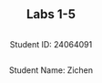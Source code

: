 ﻿<div style="display: flex; flex-direction: column; justify-content: center; align-items: center; height: 100vh;">

  <h2>Labs 1-5</h2>
  
  <p>Student ID: 24064091</p>
  <p>Student Name: Zichen</p>

</div>

# Lab 1

## AWS Account and Log in

### [1] Log into an IAM user account created for you on AWS.

#### [1.1.1] Log into an IAM user account created for me on AWS

**Description:** Following the lab's reference prompts, I clicked on the AWS console's URL https://489389878001.signin.aws.amazon.com/console and entered my user ID, username, and password.

**Result:** Successfully logged into AWS console as IAM user with username 24064091@student.uwa.edu.au

### [2] Search and open Identity Access Management

**Step1-Description:** Once logged in, I clicked on the user-inverted triangle icon at the top right of the current page and found the security credentials there. Security Credentials for AWS are credentials used for authentication and authorisation that allow users and programs to access AWS services and resources securely. The primary role of security credentials is to ensure that only authorized users and applications can access resources on AWS, such as EC2 instances, S3 storage buckets, and so on.

**Step2-Description:** After clicking on the security credentials, the access key page is found, asking to create access key.

**Step3-Description:** After clicking create an access key, perform the steps "access key best practices&alternatives", "set description tag" and "retrieve access key" to complete the access key creation. And we can also see the Secret access key by clicking the blue "show".

## Set up recent Unix-like OSes

**Description:** As needed, I chose Virtual Box as a virtual machine to run the Kali Linux operating system.

## Install Linux packages

### [1] Install Python

**Description:** According to the lab reference, I entered the commands `python3 --version` and `pip3 --version` to see the latest versions of python3 and pip3, which are Python 3.11.9 and pip 24.1.1 respectively; then followed the further prompts to install pip by typing the command:

```bash
sudo apt install python3 python3-pip
```

**Explanation:** pip: python's package management tool for installing and managing Python libraries and tools.


### [2] Install awscli

**Description:** Then, following further prompts, I entered the command:

```bash
sudo apt install awscli
```

to install the AWS CLI (Amazon Web Services Command Line Interface). Then I entered the command:

```bash
pip3 install awscli --upgrade
```

to install or upgrade the AWS CLI (Amazon Web Services Command Line Interface) tool using Python's package manager pip.

**Explanation:** **AWS CLI (Amazon Web Services Command Line Interface):** is a command line tool that allows users to interact with various cloud services provided by Amazon Web Services (AWS) through a command line interface. It simplifies the management and automation of AWS services for developers, system administrators, and cloud engineers.

- **awscli:** specify to install the AWS CLI tool
- **--upgrade:** Indicates that pip will attempt to upgrade to the latest version if the AWS CLI is already installed. If it is not installed, it will do a fresh install


### [3] Configure AWS

**Description:** Upon further prompting, I entered the command:

```bash
aws configure
```

to set and save the credentials and default settings required by the AWS CLI so that the CLI can properly interact with AWS services. Once the entry is complete, the AWS Access Key ID, AWS Secret Access Key, Default region name, and Default output format appear.

**Explanation:**

- **AWS Access Key ID:** this is one of the authentication keys for AWS users. It is used in conjunction with the AWS Secret Access Key so that the CLI can authenticate your identity and authorise access to AWS resources.

- **AWS Secret Access Key:** this is the confidential part of the access key and is paired with the Access Key ID. This key is used to ensure that the source of the request is an authenticated user.

- **Default region name:** the default AWS region want to operate in. A region is the physical location of an AWS data centre, in this case the region "ca-central-1" based on a range of school numbers.

- Default output format:

   specifies the format of AWS CLI command output. Common options are:

  - json: JSON format output (default)
  - text: Plain text format output
  - table: Tabular output


### [4] Install boto3

**Description:** Next I entered the command:

```bash
pip3 install boto3
```

to install boto3 so that I can access and manage AWS services by writing python code.

**Explanation:** **boto3:** is the official Python SDK (Software Development Kit) for interacting with Amazon Web Services (AWS). It allows developers to access and manage AWS services such as S3, EC2, DynamoDB, Lambda, RDS, etc. via Python code. boto3 provides an abstraction of the AWS service APIs, which simplifies programming and supports the automation of many common tasks (e.g., authentication, error retries, etc.).


## Test the installed environment

### [1] Test the AWS environment

**Description:** Following the lab reference prompts, I entered the command:

```bash
aws ec2 describe-regions --output table
```

to list the available regions in AWS and output the results in a tabular format. As can be seen from the results, all the expected available regions appear, indicating that the AWS environment is normal.

**Explanation:**

- **aws:** AWS Command Line Interface (CLI) master command
- **ec2:** subcommand for the AWS EC2 (Elastic Compute Cloud) service. ec2 is AWS' virtual server service
- **describe-regions:** this is an operational command of the AWS EC2 service that describes or lists all available AWS regions
- **--output table:** this is an option to specify the output format. The --output defines the output format of the AWS CLI commands. table format is the formatting of the output into a table style to make the information clearer and neater


### [2] Test the Python environment

**Description:** Next, I enter the command `python3` to enter the python code editing mode and enter the following code to finally output the available regions in dictionary form.

```python
import boto3
ec2 = boto3.client('ec2')
response = ec2.describe_regions()
print(response)
```

**Explanation:**

- **import boto3:** import the Boto3 library, the official Python SDK for AWS that allows programmatic interaction with AWS services. boto3 is the main library for accessing AWS services, through which service clients and resource objects can be created
- **ec2=boto3.client('ec2'):** create an EC2 client object via boto3.client('ec2'). boto3.client method is used to create a client that interacts with a specific AWS service, in this instance ec2. The client object ec2 will be used to invoke various API operations of the AWS EC2 service, such as describing regions, starting instances, stopping instances, etc. client('ec2') indicates that you want to interact with the EC2 service
- **response=ec2.describe_regions():** Use the EC2 client object ec2 to call the describe_regions method. describe_regions is one of the EC2 service's API operations for obtaining information about all of AWS's available regions (regions). The method returns a response dictionary containing information about all the regions, including the name and endpoint of each region
- **print(response):** output the dictionary


### [3] Write a Python script

**Description:** Finally, I proceeded to write the following Python code to fulfill the requirement '2 columns with Endpoint and RegionName':

```python
import boto3
import pandas as pd
ec2 = boto3.client('ec2')
response = ec2.describe_regions()
regions_data = response['Regions']
data = [(region['Endpoint'], region['RegionName']) for region in regions_data]
df = pd.DataFrame(data, columns=['Endpoint', 'RegionName'])
print(df)
```

**Explanation:**

- **pandas:** data manipulation and analysis library
- **regions = response['Regions']**
- **data = [(region['Endpoint'], region['RegionName']) for region in regions]:** extracts the Endpoint and RegionName from each region and formats it into a list of tuples
- **df = pd.DataFrame(data, columns=['Endpoint', 'RegionName']):** converts the list of tuples into a Pandas DataFrame with columns Endpoint and RegionName


<div style="page-break-after: always;"></div>

# Lab 2
## Create an EC2 instance using awscli

### [1] Create a security group
**Description:** At the prompt, I entered the command:

```bash
aws ec2 create-security-group --group-name 24064091-sg --description 'security group for development environment'
```

to create the security group and acquire the GroupId. A security group is a type of virtual firewall in AWS EC2 that controls network traffic into and out of an EC2 instance.

**Explanation:**

- **aws ec2:** specifies the AWS EC2 service, indicating that the next actions are related to the EC2 service
- **create-security-group:** subcommand of create-security-group, indicating that the action to be performed is to create a new security group
- **--group-name 24064091-sg:** the --group-name option is used to specify the name of the security group. 24064091-sg is the actual name of the security group created
- **--description:** used to provide a description for the security group that helps explain the purpose or configuration of this security group

### [2] Authorise inbound traffic for ssh

**Description:** At the prompt, I entered the command:

```bash
aws ec2 authorize-security-group-ingress --group-name 24064091-sg --protocol tcp --port 22 --cidr 0.0.0.0/0
```

is used to access the EC2 instance associated with this security group via the specified protocol and port.

**Explanation:**

- **authorize-security-group-ingress:** this is a subcommand of the authorise security group inbound rule, indicating that you want to allow external networks to access the instance associated with the security group
- **--protocol tcp:** specifies the network protocols allowed by this rule. Here tcp is the Transmission Control Protocol, which is a common network communications protocol typically used for reliable data transmission
- **--port 22:** specify the port number to allow. In this case, 22 is the default port number used by SSH (Secure Shell). With this rule, you allow SSH access to port 22, which is commonly used for remote login and managing servers
- **--cidr 0.0.0.0/0:** the --cidr option is used to specify a range of IP addresses that are allowed to access the port. 0.0.0.0/0 means that access to port 22 is allowed from anywhere, i.e. all IP addresses in the world can access the SSH service on the EC2 instance

### [3] Create a key pair

**Description:** Then at the prompt, I entered the command:

```bash
aws ec2 create-key-pair --key-name 24064091-key --query "KeyMaterial" --output text > 24064091-key.pem
```

Create a new EC2 key pair and save the private key to the file "24064091-key.pem". The EC2 key pair is used to securely connect to the EC2 instance via SSH when starting the instance.

**Explanation:**

- **create-key-pair:** this is the command to create a new EC2 key pair
- **--key-name 24064091-key:** the --key-name option is used to specify the name of the key pair. 24064091-key is the name of the key pair
- **--query 'KeyMaterial':** this option is used to extract the specific content of the key from the output of the command (KeyMaterial is the actual content of the generated private key)
- **--output text > 24064091-key.pem:** this option specifies the output format as plain text (text), which outputs only the content of the key without other formatting information. ">" is the symbol that redirects the output to a file. 24064091-key.pem is the name of the file in which the contents of the key are stored. Typically the PEM file format is used to store SSH private keys

### [4] Create the instance 

**Description:** Then following further prompts, I entered the command:

```bash
aws ec2 run-instances --image-id ami-048ddca51ab3229ab --security-group-ids 24064091-sg --count 1 --instance-type t2.micro --key-name 24064091-key --query 'Instances[0].InstanceId'
```

to start a new EC2 instance and acquire the ID of the instance.

**Explanation:**

- **run-instances:** subcommand to start EC2 instances. This command is used to start one or more EC2 instances based on the specified configuration
- **--image-id:** Specifies the Amazon Machine Image (AMI) ID used to start the EC2 instance: ami-048ddca51ab3229ab. The AMI is a template for the EC2 instance and contains the operating system, applications, and necessary configuration
- **--security-group-ids:** Specifies the security group 24064091-sg to be applied to the instance. the security group controls network traffic into and out of the instance
- **--count 1:** Specifies the number of instances to be started. 1 means that only one instance is started
- **--instance-type t2.micro:** Specifies the type of EC2 instance. t2.micro is a free tier instance type provided by AWS with lower compute power and resources, which is ideal for small applications or test environments
- **--key-name:** Specify the key pair 24064091-key to be used for SSH connection to the instance. This private key (.pem file) will be used to connect to the instance via SSH
- **--query 'Instances[0].InstanceId':** This option is used to filter the command output to extract the ID of the instance. Instances[0].InstanceId means to return the ID of the first instance started

### [5] Add a tag to your Instance

**Description:** Then following further prompts, I enter the command:

```bash
aws ec2 create-tags --resources i-0f6692bfd03a761ec --tags Key=Name,Value=24064091-vm
```

to create or assign tags to the specified EC2 instance. Tags can be displayed in the AWS console as the name of the instance for easy management and organization of resources.

**Explanation:**

- **create-tags:** Command to create tags for EC2 resources (e.g. instances, volumes, snapshots, etc.)
- **--resources:** Specifies the AWS resources to be tagged. In this command, you need to provide the ID of the resource, in this case it is the ID of the EC2 instance you started earlier: i-0f6692bfd03a761ec
- **--tags Key=Name,Value=24064091-vm:** The --tags option is used to specify the tag key-value pairs to be created. Key=Name: the key for the tag is Name. Value=24064091-vm: the value for the tag is 24064091-vm

### [6] Get the public IP address

**Description:** Then following further prompts, I entered the command:

```bash
aws ec2 describe-instances --instance-ids i-0f6692bfd03a761ec --query 'Reservations[0].Instances[0].PublicIpAddress'
```

to query and get the public IP address '3.96.201.222' of the specified EC2 instance.

**Explanation:**

- **describe-instances:** This is a subcommand for describing EC2 instances, which allows you to get detailed information about one or more EC2 instances, such as status, IP address, labels, etc
- **--instance-ids:** The --instance-ids parameter specifies the ID of the instance you want to query: i-0b2c23f2f5d401c03
- **--query 'Reservations[0].Instances[0].PublicIpAddress':** --query The query parameter is used to filter the output. 'Reservations[0].Instances[0].PublicIpAddress' is the path in JSON format to locate the public IP address of the instance. Reservations[0]: get information about the first reserved instance for which results are returned. Instances[0]: get the details of the first instance. PublicIpAddress: extract the public IP address of the instance

### [7] Connect to the instance via ssh



### [8] List the created instance using the AWS console

**Description:** Finally, go to the console and click on 'Instances (running)' in EC2 to see the created instance i-0f6692bfd03a761ec.

## Create an EC2 instance with Python Boto3

#### [2.2.1] Create a security group

**Code:**

```python
def create_security_group(group_name, description, vpc_id):
    # Create EC2 client
    ec2 = boto3.client('ec2')
    
    try:
        # Create security group
        response = ec2.create_security_group(
            GroupName=group_name,
            Description=description,
            VpcId=vpc_id
        )
        
        # Extract security group ID
        group_id = response['GroupId']
        print(f"Security Group Created: {group_id}")
        
        return group_id
    except Exception as e:
        print(f"Error creating security group: {e}")

if __name__ == "__main__":
    group_name = "24064091-sg"  # Replace with your student number
    description = "security group for development environment"
    vpc_id = "vpc-0005adec206d1e86a"  # Replace with your VPC ID
    create_security_group(group_name, description, vpc_id)
```

**Explanation:** First I create the function create_security_group(group_name, description, vpc_id), call the client method to create the client; then call the create_security_group method to create the security group; next extract the security group and ID, if there is an error it will report the error 'Error creating security group:'; finally in the main function call function create_security_group(group_name, description, vpc_id), and the main function for the 3 parameters in the main function, and assign values to the three parameters in the main function in turn. As shown in the above figure, the final security group ID is generated: sg-05a81894db2bc1c35.

#### [2.2.2] Authorise inbound traffic for SSH

**Code:**

```python
def authorize_security_group_ingress(group_id, protocol, port, cidr_ip):
    ec2 = boto3.client('ec2')
    
    try:
        response = ec2.authorize_security_group_ingress(
            GroupId=group_id,
            IpPermissions=[
                {
                    'IpProtocol': protocol,
                    'FromPort': port,
                    'ToPort': port,
                    'IpRanges': [
                        {
                            'CidrIp': cidr_ip
                        }
                    ]
                }
            ]
        )
        print("Ingress Successfully Set: ", response)
    except Exception as e:
        print(f"Error authorizing security group ingress: {e}")
```

**Explanation:** Next, I created the function authorize_security_group_ingress(group_id, protocol, port, cidr_ip) to set the inbound rules for the AWS EC2 security group, where cidr_ip is the range of IP addresses denoting the IP addresses that are allowed to access the port; and proceeded to call the client method Create the client, and then call the authorize_security_group_ingres method to set the inbound rules for the specified security group, specifying the protocol, inbound and outbound ports, and the IP address range; if an error occurs during the process of setting the inbound rules, the program catches the exception and prints an error message. Common errors include the security group that does not exist, insufficient privileges, or invalid parameters. As shown in the following figure, the inbound rule is successfully created.

#### [2.2.3] Create a key pair

**Code:**

```python
def create_key_pair(key_name, file_path):
    ec2 = boto3.client('ec2')
    
    try:
        # Create key pair
        response = ec2.create_key_pair(KeyName=key_name)
        
        # Extract key material
        key_material = response['KeyMaterial']
        
        # Save key material to PEM file
        with open(file_path, 'w') as file:
            file.write(key_material)
        
        print(f"Key pair '{key_name}' created and saved to '{file_path}'")
    except Exception as e:
        print(f"Error creating key pair: {e}")

if __name__ == "__main__":
    key_name = "24064091-key"  # Replace with student number
    file_path = f"24064091-key.pem"  # Replace with desired file name
    create_key_pair(key_name, file_path)
```

**Explanation:** Next, I created the function create_key_pair(key_name, file_path) for creating AWS EC2 key pairs and saving the keys as PEM files. where file_path means the file path of the created key pair; continue to call the client method to create the client, then call the create_key_pair method to create the key pair, call the response method to extract the key material; call the with open() method to write the extracted private key_material into the file_path and save it in PEM format. If any error occurs during the creation of the key pair (e.g., duplicate name, permission problem, etc.), the program will catch the exception and print the error message to help with debugging and problem-solving. As shown in the above figure, the key pair is successfully created and the material is saved to the PEM file.

#### [2.2.4] Create the instance

**Code:**

```python
def run_instance(image_id, security_group_id, key_name):
    ec2 = boto3.client('ec2')
    try:
        # Launch instance
        response = ec2.run_instances(
            ImageId=image_id,
            SecurityGroupIds=[security_group_id],
            InstanceType='t2.micro',
            KeyName=key_name,
            MinCount=1,
            MaxCount=1
        )
        
        # Extract instance ID
        instance_id = response['Instances'][0]['InstanceId']
        print(f"Instance launched with ID: {instance_id}")
        return instance_id
    except Exception as e:
        print(f"Error launching instance: {e}")

if __name__ == "__main__":
    image_id = "ami-048ddca51ab3229ab"  # Replace AMI ID
    security_group_id = "24064091-sg"  # Replace security group ID
    key_name = "24064091-key"  # Replace key pair name
    run_instance(image_id, security_group_id, key_name)
```

**Explanation:** Then I created the function run_instance(image_id, security_group_id, key_name) to start the instance and generate the instance ID, where image_id means the AMI ID; continue to call the client method to create the client, then call the run_instances method to start the instance Then call run_instances to start the instance, and call response to extract the instance ID; if any error occurs during the process of starting the instance, the program will catch the exception and print the error message to help debugging and problem-solving. As shown in the above figure, the instance is successfully started, and the instance ID：i-031769c98ffd19f82 is generated.

#### [2.2.5] Add a tag to my Instance

**Code:**

```python
def create_tags(instance_id, key, value):
    ec2 = boto3.client('ec2')
    try:
        # Create tags
        response = ec2.create_tags(
            Resources=[instance_id],
            Tags=[
                {
                    'Key': key,
                    'Value': value
                }
            ]
        )
        print(f"Tags created for instance {instance_id}: Key={key}, Value={value}")
    except Exception as e:
        print(f"Error creating tags: {e}")

if __name__ == "__main__":
    instance_id = "i-031769c98ffd19f82"  # Replace instance ID
    key = "Name"
    value = "24064091-vm"  # Replace student number-vm
    create_tags(instance_id, key, value)
```

**Explanation:** Then I created the function create_tags(instance_id, key, value) to create tags. Continue calling the client method to create the client followed by the create_tags method to create the tags with the key and value. If any error occurs during the process of starting the instance, the program catches the exception and prints an error message to help debugging and problem-solving. As shown above, the tags are successfully created.

#### [2.2.6] Get the public IP address

**Code:**

```python
def get_instance_public_ip(instance_id):
    ec2 = boto3.client('ec2')
    try:
        # Get instance info
        response = ec2.describe_instances(
            InstanceIds=[instance_id]
        )
        
        # Extract public IP address
        public_ip = response['Reservations'][0]['Instances'][0].get('PublicIpAddress', 'No public IP')
        print(f"Instance {instance_id} Public IP Address: {public_ip}")
        return public_ip
    except Exception as e:
        print(f"Error retrieving public IP address: {e}")

if __name__ == "__main__":
    instance_id = "i-031769c98ffd19f82"  # Replace instance ID
    get_instance_public_ip(instance_id)
```

**Explanation:** Then I created the function get_instance_public_ip(instance_id) to get the public address of the instance. Continuing to call the client method to create the client, followed by a call to describe_instances to get the instance ID, followed by response"['Reservations']""[0]""['Instances']"[0].get('PublicIpAddress', 'No Public IP') Get the public IP, response"['Reservations']""[0]""['Instances']"[0] is a list containing all instances under this reservation. The [0] means take out the details of the first instance. .get() is a method of the Python dictionary that gets the value of the specified key.

PublicIpAddress is the public IP address field for the instance. If the instance has a public IP address assigned, it returns the corresponding IP. If no public IP address is assigned, it returns the default value 'No public IP'. If any error occurs during the process of obtaining the public network address, the program catches the exception and prints an error message to help debugging and problem-solving. As shown in the above figure, the public IP was successfully obtained: 3.98.95.40.

##  Install Docker

#### [1] Install Docker

**Description:** Following the prompts, I installed docker by typing the command:

```bash
sudo apt install docker.io -y
```

**Explanation:** **-y:** is an option that indicates an automatic 'yes' answer during the installation process. Often, when installing software, you may be prompted to confirm the installation; using the -y option will skip these prompts and confirm automatically.

#### [2] Check the version

## Build and run an httpd container

##### [2.4.3.1] Create a directory called html

**Description:** According to the requirements of the experiment, I input the following commands:

- `mkdir html`
- `cd html`
- `nano index.html`
- `cat index.html`

to create html folder, create the index.html file under html folder, edit index.html and display the added content.

##### [2.4.3.2] Create a file called Dockerfile and edit

**Description:** Next, I return to the root directory and enter the command `nano Dockerfile` to create a Dockerfile file outside of the html folder, edit the specified contents, and then enter the command `cat Dockerfile` to display the edited content.

##### [2.4.3.3] Build a docker image

**Description:** At the prompt, I enter the command:

```bash
docker build -t my-apache2 .
```

to create the Docker image. -t is shorthand for tag, which means tagging a newly built image.

##### [2.4.3.4] Run the image and open the browser

**Description:** Then, I enter the command:

```bash
docker run -p 80:80 -dit --name my-app my-apache2
```

to run the container my-app based on the my-apache2 image. Open the http://localhost/, and can see the content "Hello World!"

**Explanation:**

- **-d** stands for 'detached' mode, indicating that the container will run in background mode without occupying the current terminal
- **-i** stands for 'interactive', keeping standard input (stdin) open even if the container is running in the background. This is useful in some interactive applications, but may not be obvious in this example
- **-t** stands for 'tty' (pseudo-terminal) and assigns a pseudo-terminal to the container, which is useful for interactive sessions. -i and -t are often used together to maintain interactivity

#### [2.4.4] Stop and remove the container

**Description:** Finally, I enter the commands:

```bash
docker stop my-app
docker rm my-app
```

to stop and remove the container.

<div style="page-break-after: always;"></div>

# Lab 3

## Program

### [1] Preparation

**Description:** At the prompt, I enter the following command `mkdir rootdir` to create the folder rootdir, followed by the commands `cd rootdir`, `touch rootfile.txt` and `echo '1\n2\n3\n4\n5\n'>rootfile.txt` to create the file rootfile.txt in rootdir and write the content 1\n2\n3\n4\n5\n; then, I proceed to create the folder subdir by typing the command `mkdir subdir` in rootdir, followed by typing the command `touch subfile.txt` in subdir and `cp ~/rootdir/rootfile.txt subfile.txt` to create the file subfile.txt and write the same content as rootfile.txt.

### [2] Save to S3 by updating `cloudstorage.py`

##### [2.1] Create Bucket

**Code:**

```python
import boto3
from botocore.exceptions import ClientError
import os

ROOT_DIR = '.'
ROOT_S3_DIR = '24064091-cloudstorage'

s3 = boto3.client('s3')
bucket_config = {'LocationConstraint': 'ca-central-1'}
bucket_name = "24064091-cloudstorage"

def upload_file(s3_bucket, s3_key, file_path):
    print(f"Uploading {file_path} to s3://{s3_bucket}/{s3_key}")

# Main program
# Insert code to create bucket if not there
try:
    # Check if the bucket exists
    s3.head_bucket(Bucket=bucket_name)
    print(f"Bucket {bucket_name} already exists.")
except ClientError:
    try:
        # Create the bucket if it does not exist
        s3.create_bucket(Bucket=bucket_name, CreateBucketConfiguration=bucket_config)
        print(f"Bucket {bucket_name} created.")
    except Exception as e:
        print(f"Error creating bucket: {e}")
```

**Description:** According to the prompt, I enter `python3` command to enter the python writing interface, and then write the function upload_file(s3_bucket, s3_key, file_path) to indicate the success of the file upload, which assigns the values of the three parameters in turn as shown in the figure above. Next, I handle possible exceptions with a try statement that calls S3's head_bucket method, which is used to check whether the specified S3 bucket exists. If the bucket exists and the user has the appropriate permissions, the head_bucket method executes successfully, otherwise a ClientError exception is thrown. If the head_bucket method throws a ClientError, it means that the bucket may not exist, then the create_bucket method is called to create a new S3 bucket, and if the bucket is successfully created, a message is printed indicating that the bucket has been created. If another exception occurs during the bucket creation process (e.g., a network problem, a permissions problem, etc.), this line of code catches all types of exceptions and prints the error that occurred.

##### [2.2] Upload Files

**Code:**

```python
for dir_name, subdir_list, file_list in os.walk(ROOT_DIR, topdown=True):
    rel_path = os.path.relpath(dir_name, ROOT_DIR)
    
    for fname in file_list:
        local_file_path = os.path.join(dir_name, fname)
        
        if rel_path == ".":
            s3_key = fname
        else:
            s3_key = os.path.join(rel_path, fname)
        
        upload_file(ROOT_S3_DIR, s3_key, local_file_path)

print("done")
```

**Description:** Then, based on the hints, I use os.walk(ROOT_DIR, topdown=True) in a for loop to traverse a specified directory structure, rootdir, and upload the files therein to S3; where topdown=True means recursive traversal from the top, i.e., the current directory is processed first, and then its subdirectories are processed. Then use os.path.relpath(dir_name, ROOT_DIR) method to calculate the relative path of the current directory dir_name to the root directory ROOT_DIR. Then I use os.path.join() to splice the current directory path dir_name with the filename fname to generate the full local path of the current file, local_file_path. Next, I judge the path of the file, if the relative path rel_path is '.', it means the file is in the root directory. If the current relative path rel_path is '.', indicating that the file is in the root directory, then s3_key (the path of the file uploaded to S3) is set to the filename fname; Otherwise, s3_key is the result of concatenating the relative path rel_path with the filename fname, ensuring that the file has the correct directory structure in S3. Finally, the upload_file function is called to upload the local file to S3, and the result is shown in the following figure.

### [3] Restore from S3

**Code:**

```python
import boto3
import os

# AWS S3 config
BUCKET_NAME = '24064091-cloudstorage'
LOCAL_DIR = 'restored_from_S3'

def download_from_s3(bucket_name, local_dir):
    s3 = boto3.client('s3')
    paginator = s3.get_paginator('list_objects_v2')
    for result in paginator.paginate(Bucket=bucket_name):
        if result.get('Contents'):
            for obj in result.get('Contents'):
                key = obj.get('Key')
                local_file_path = os.path.join(local_dir, key)
                
                # Ensure local directory exists
                os.makedirs(os.path.dirname(local_file_path), exist_ok=True)
                
                # Download file
                s3.download_file(bucket_name, key, local_file_path)
                print(f'Downloaded {key} to {local_file_path}')

if __name__ == "__main__":
    download_from_s3(BUCKET_NAME, LOCAL_DIR)
```

**Description:** Finally, I followed the prompts and wrote the function download_from_s3(bucket_name, local_dir) to download a file from the specified S3 bucket bucket_name to the local directory local_dir. next, I called the client method to create an S3 client s3. Next, I used the get_paginator('list_objects_v2') is used to paginate the objects in the bucket. list_objects_v2 is the operation that lists the objects in the bucket, and the paginator will process the pagination results. Then use paginator.paginate() method to paginate the objects in the specified bucket, checking if the current pagination result contains objects. contents is the list of objects returned, if no objects are returned, this item will not exist. If Contents exists, use a for loop to iterate through each object obj. Get the object's Key, which is the path (or filename) of the file in the S3 bucket. key is like the path or name of the file in S3. Use os.path.join(local_dir, key) to combine the key with the local directory, local_dir, to generate the local storage path for the file, local_file_path. This ensures that the file is downloaded to the appropriate path locally, maintaining the same file structure as in S3. After that, os.makedirs() is used to make sure the local folder exists. os.path.dirname(local_file_path) gets the folder portion of the file path, and exists_ok=True ensures that no errors are reported if the folder already exists. Finally, the download_file() method is called to download the file from the S3 storage bucket locally.


### [4] Write information about files to DynamoDB

#### [3.1.4.1] Create directory and install jre

**Description:** Following the prompts, I created the folder dynamodb, then I entered the commands:

```bash
sudo apt-get install default-jre
wget https://s3-ap-northeast-1.amazonaws.com/dynamodb-local-tokyo/dynamodb_local_latest.tar.gz
```

to install the Java Runtime Environment and download the zip file for the local version of AWS DynamoDB.

**Explanation:**

- **apt-get:** This is the package manager on Debian and Ubuntu systems for installing, updating and uninstalling packages
- **default-jre:** This is the default Java Runtime Environment (JRE) package, usually the currently recommended version of the JRE, which is required to run Java applications
- **wget:** This is a command-line tool for downloading files from a specified URL

#### [3.1.4.2] Extract files

**Description:** Next, at the prompt, I unzipped the package by typing the command:

```bash
tar -zxvf dynamodb_local_latest.tar.gz
```

**Explanation:**

- **tar:** This is the command used on Linux/Unix systems to archive and decompress files
- **-z:** Indicates that you want to work with compressed files in .gz format and use gzip to decompress them
- **-x:** indicates that you want to extract the archive file
- **-v:** Indicates that detailed information will be output during the decompression process, showing which files were decompressed
- **-f:** Specifies the file to be manipulated. f is immediately followed by the filename, in this case dynamodb_local_latest.tar.gz

#### [3.1.4.3] Run the command

**Description:** Next, I enter the command:

```bash
java -Djava.library.path=./DynamoDBLocal_lib -jar DynamoDBLocal.jar -sharedDb
```

to start a local instance of AWS DynamoDB, which allows you to run DynamoDB in your local environment without connecting to the AWS cloud.

**Explanation:**

- **java:** This is the command used to run Java applications
- **-Djava.library.path=./DynamoDBLocal_lib:** This sets a system property for the JVM (Java Virtual Machine). -Djava.library.path is used to specify the path to the dynamic link library
- **-jar DynamoDBLocal.jar:** -jar means to run a JAR file (Java archive file). DynamoDBLocal.jar is the Java program (JAR file) for the DynamoDB local service. This file is the core of the DynamoDB local instance and is responsible for emulating the functionality of DynamoDB
- **-sharedDb:** Indicates the use of a shared database schema (shared DB). When developing locally, all operations are performed in a shared database file. Without specifying -sharedDb, DynamoDB Local creates separate database files for each user depending on access credentials. If -sharedDb is specified, the same database is used for all requests

#### [3.1.4.4] Create table

**Code:**

```python
import boto3

dynamodb = boto3.resource('dynamodb')

def create_table():
    try:
        # Create table
        table = dynamodb.create_table(
            TableName='CloudFiles',
            KeySchema=[
                {
                    'AttributeName': 'userId',
                    'KeyType': 'HASH'  # Partition key
                },
                {
                    'AttributeName': 'fileName',
                    'KeyType': 'RANGE'  # Sort key
                },
            ],
            AttributeDefinitions=[
                {
                    'AttributeName': 'userId',
                    'AttributeType': 'S'  # String type
                },
                {
                    'AttributeName': 'fileName',
                    'AttributeType': 'S'  # String type
                },
            ],
            ProvisionedThroughput={
                'ReadCapacityUnits': 5,
                'WriteCapacityUnits': 5
            }
        )
        table.wait_until_exists()  # Wait until table is created
        print(f"Successfully created table: {table.table_name}!")
    except Exception as e:
        print(f"Error creating table: {e}")

if __name__ == "__main__":
    create_table()
```

**Description:** Following the prompts, I used boto3.resource('dynamodb') to connect to DynamoDB. and then defined a function create_table() to create the DynamoDB table. The create_table method is then called to create a new DynamoDB table. KeySchema is used to define the primary key schema for DynamoDB. 'userId': This is the partition key (HASH key) in the primary key that identifies the location of the storage slice. 'fileName': this is the sort key (RANGE key) which is used to sort and find data within the partition. AttributeDefinitions: defines the type of attributes for the primary key in the table. 'userId' and "fileName" both have an attribute type of "S", indicating that their values are of string type. wait_until_exists() indicates that it blocks execution until the table creation is complete, ensuring that the table creation operation completes successfully before continuing. The result after creation is shown in the following figure.

#### [3.1.4.5] Get and write attributes

**Code:**

```python
import boto3
import os
from datetime import import datetime

# AWS S3 config
BUCKET_NAME = '24064091-cloudstorage'

TABLE_NAME = 'CloudFiles'

def get_s3_file_properties(s3_client, bucket_name):
    paginator = s3_client.get_paginator('list_objects_v2')
    files = []
    for result in paginator.paginate(Bucket=bucket_name):
        if result.get('Contents'):
            for obj in result.get('Contents'):
                file_key = obj.get('Key')
                file_properties = {
                    'userId': '24064091',
                    'fileName': os.path.basename(file_key),
                    'path': file_key,
                    'lastUpdated': obj.get('LastModified').isoformat(),
                    'owner': '2a5fac7aada1ad2caa48c9ab08cc4e24248d4eb596108daa3b59f1204ae96482e',
                    'permissions': 'read-write'
                }
                files.append(file_properties)
    return files

def write_to_dynamodb(dynamodb_client, items):
    for item in items:
        dynamodb_client.put_item(
            TableName=TABLE_NAME,
            Item={
                'userId': {'S': item['userId']},
                'fileName': {'S': item['fileName']},
                'path': {'S': item['path']},
                'lastUpdated': {'S': item['lastUpdated']},
                'owner': {'S': item['owner']},
                'permissions': {'S': item['permissions']}
            }
        )
        print(f"Uploaded {item['fileName']} to DynamoDB.")

if __name__ == "__main__":
    s3_client = boto3.client('s3')
    dynamodb_client = boto3.client('dynamodb')
    files = get_s3_file_properties(s3_client, BUCKET_NAME)
    write_to_dynamodb(dynamodb_client, files)
```

**Description:** Next, following the prompt, I defined a function get_s3_file_properties(s3_client, bucket_name) to get the properties of the file from the S3 bucket. Where s3_client.get_paginator('list_objects_v2') is a pager for the S3 client to get the list of objects, the pager will fetch this file information in batches. Iterate through the S3 objects via a for loop to get a list of all the files in the bucket via paging. Use result.get('Contents') to represent the result of each paging, Contents contain detailed information about the files in the batch. file_key = obj.get('Key') represents the full path to the file in S3. file_properties represents a dictionary containing properties. Use the append method to append each file's property dictionary, file_properties, to the files list.

Then I define a function write_to_dynamodb(dynamodb_client, items) to write these properties to DynamoDB's CloudFiles table. Use a for loop to iterate through the list of file attributes obtained from S3, items, with each item representing a file. Use the dynamodb_client.put_item() method to write the file attributes to the DynamoDB table. Each file is a record. Finally, print the confirmation message for each file uploaded to DynamoDB. The successful result is shown below.

### Apple Silicon MacOS Users

### [5] Scan the table

**Description:** At the prompt, I enter the command:

```bash
aws dynamodb scan --table-name CloudFiles --region ca-central-1 --output json
```

to scan the created DynamoDB table and output the information I get.

**Explanation:**

- **aws dynamodb scan:** This is the AWS CLI's dynamodb command. The scan operation is used to scan the entire table for all items. It returns all the data for each item in the table
- **--table-name CloudFiles:** Specifies the name of the DynamoDB table to be scanned, i.e. CloudFiles
- **--region ca-central-1:** Specifies that the AWS region is ca-central-1, meaning that the operation will take place in a DynamoDB service within that region
- **--output json:** Specifies that the output format is JSON so that the results are displayed in a structured JSON format

### [6] Delete the table

**Description:** Finally, at the prompt, I enter the command:

```bash
aws dynamodb delete-table --table-name CloudFiles --region ca-central-1
```

to delete the created DynamoDB table.

**Explanation:** **aws dynamodb delete-table:** This is the AWS CLI's dynamodb command, and the delete-table operation is used to delete the specified DynamoDB table.

<div style="page-break-after: always;"></div>

# Lab 4

## Apply a policy to restrict permissions on the bucket

### [1] Write a Python script

**Code:**

```python
import boto3
import json

# Create an S3 client
s3 = boto3.client('s3')

# Define S3 bucket name and username
bucket_name = "24064091-cloudstorage"
username = "24064091@student.uwa.edu.au"

# Create policy document
bucket_policy = {
    "Version": "2012-10-17",
    "Statement": [
        {
            "Sid": "AllowAllS3ActionsInUserFolderForUserOnly",
            "Effect": "DENY",
            "Principal": "*",
            "Action": "s3:*",
            "Resource": "arn:aws:s3:::24064091-cloudstorage/folder1/folder2/*",
            "Condition": {
                "StringNotLike": {
                    "aws:username": "24064091@student.uwa.edu.au"
                }
            }
        }
    ]
}
```

**Description:** Following the prompts, I defined the S3 storage bucket name, username, and policy, where the policy includes the version date and statement. The statement includes a unique identifier (only allowing specific users to access their folder), and the policy effect (Deny means to deny an action. Meaning, the effect of the policy is to deny certain actions, not allow them). , the policy applies to all AWS users and accounts. 'Action": "s3:" defines the S3 actions that are denied. s3: means that all actions on the S3 service (e.g., uploading, downloading, deleting files, etc.) will be denied. 'Resource": "arn:aws:s3:::24064091-cloudstorage/folder1/folder2/*" defines the resource on which this policy acts. The ARN (Amazon Resource Name) of the resource here points to the folder1/folder2 folder and all its sub-files under the S3 storage bucket 24064091-cloudstorage (/* means recursively match all files). 'Condition 'Conditional statements are used to further restrict the scope of the policy. 'StringNotLike': {'aws": "24064091@student.uwa.edu.au"}: In the condition, only users with 24064091@student.uwa.edu.au will not be rejected, everyone else will be rejected.


### [2] Check whether the script works

##### [4.1.2.1] Use AWS CLI command and AWS S3 console

**Description:** At the prompt, I entered the command:

```bash
aws s3api get-bucket-policy --bucket 24064091-cloudstorage --query Policy --output text
```

to display the policy. And logging into the console also shows the policy.

**Explanation:**

- **aws s3api get-bucket-policy:** Invokes the S3 API via aws to get the policy (Bucket Policy) for a specified bucket. get-bucket-policy returns the policy document associated with the specified S3 bucket, which defines the access rights to the bucket
- **--bucket 24064091-cloudstorage:** The --bucket parameter specifies the name of the S3 storage bucket for which the policy is to be obtained. In this example, the bucket is named 24064091-cloudstorage
- **--query Policy:** The --query parameter is used to specify the filtering or selection of the output. Here, it extracts the contents of the Policy field from the returned JSON response
- **--output text:** The --output parameter is used to specify the output format. text means that the output will be displayed in plain text format instead of the default JSON or other format

##### [4.1.2.2] Test Policy

**Description:** Following the prompts, I used another user 24176913@student.uwa.edu.au to access the rootdir directory in 24064091-cloudstorage and found no access to it.


## AES Encryption using KMS

### [1] Create a KMS key

**Code:**

```python
import boto3

# Create a KMS client
kms_client = boto3.client('kms')

# Student number
student_id = '24064091'

# Create KMS key
response = kms_client.create_key(
    Description='KMS key created for student',
    KeyUsage='ENCRYPT_DECRYPT',
    Origin='AWS_KMS'
)

# Get KeyId of the key
key_id = response['KeyMetadata']['KeyId']

# Create alias
alias_name = f'alias/{student_id}'

kms_client.create_alias(
    AliasName=alias_name,
    TargetKeyId=key_id
)
```

**Description:** Following the prompts, I first created a KMS client using the client method, followed by defining the student number, after which I used the create_key method to create a KMS key, including a description, purpose (for encryption and decryption), and source (to indicate that the key was created and managed by AWS KMS). Next, the response method is used to obtain the KeyId. finally, an alias is defined for the key and created utilizing the create_alias method. the alias helps refer to the key more conveniently without using the complex KeyId each time. a human-readable alias will be associated with the KeyId by this call.

### [2] Attach a policy to the created KMS key

**Code:**

```python
import boto3
import json

# Create KMS client
kms_client = boto3.client('kms')

# Define your key ID
key_id = '6753d8a9-f9de-4515-bf7b-e34a7ad96d01'

# Define the policy to attach
policy = {
    "Version": "2012-10-17",
    "Id": "key-consolepolicy-3",
    "Statement": [
        {
            "Sid": "Enable IAM User Permissions",
            "Effect": "Allow",
            "Principal": {
                "AWS": "arn:aws:iam::489389878001:root"
            },
            "Action": "kms:*",
            "Resource": "*"
        },
        {
            "Sid": "Allow access for Key Administrators",
            "Effect": "Allow",
            "Principal": {
                "AWS": "arn:aws:iam::489389878001:user/24064091@student.uwa.edu.au"
            },
            "Action": [
                "kms:Create*",
                "kms:Describe*",
                "kms:Enable*",
                "kms:List*",
                "kms:Put*",
                "kms:Update*",
                "kms:Revoke*",
                "kms:Disable*",
                "kms:Get*",
                "kms:Delete*",
                "kms:TagResource",
                "kms:UntagResource",
                "kms:ScheduleKeyDeletion",
                "kms:CancelKeyDeletion"
            ],
            "Resource": "*"
        },
        {
            "Sid": "Allow use of the key",
            "Effect": "Allow",
            "Principal": {
                "AWS": "arn:aws:iam::489389878001:user/24064091@student.uwa.edu.au"
            },
            "Action": [
                "kms:Encrypt",
                "kms:Decrypt",
                "kms:ReEncrypt*",
                "kms:GenerateDataKey*",
                "kms:DescribeKey"
            ],
            "Resource": "*"
        },
        {
            "Sid": "Allow attachment of persistent resources",
            "Effect": "Allow",
            "Principal": {
                "AWS": "arn:aws:iam::489389878001:user/24064091@student.uwa.edu.au"
            },
            "Action": [
                "kms:CreateGrant",
                "kms:ListGrants",
                "kms:RevokeGrant"
            ],
            "Resource": "*",
            "Condition": {
                "Bool": {
                    "kms:GrantIsForAWSResource": "true"
                }
            }
        }
    ]
}

# Convert policy to JSON and attach to KMS key
policy_json = json.dumps(policy)
kms_client.put_key_policy(
    KeyId=key_id,
    PolicyName='default',
    Policy=policy_json
)
```

**Description:** Following the prompts, I first create a KMS client using the client method, then define the KeyId, and then define the policy to be attached, including version, ID, and statement. The statements include: the first statement allows the root user to have full control over the KMS key. The second statement grants the user administrative privileges over the KMS key. The third statement grants the user permission to use the KMS key (encrypt, decrypt, generate data keys, etc.). The fourth statement grants the user permission to perform operations on key-granting AWS resources (such as creating and revoking key grants). Next, use the dumps method to convert the policy to JSON format and add it to the KMS key.

### [3] Check whether the script works
##### [4.2.3.1] Test Administrator Permission

**Description:** According to the prompt, first test the administrator rights, respectively, whether the administrator can modify and save the key and disable the key. After testing, these two can be done, the verification results are shown in the figure below.

##### [4.2.3.2] Test User Permission

**Description:** Following the prompts, the user permissions are then tested to see if the user can encrypt uploaded files and decrypt downloaded files (the same encrypted file), respectively. The specific operation is as follows: when you set the encryption option as shown in the figure below when uploading a file to the specified S3 bucket 24064091-cloudstorage, the specified KMS key will be used. After successfully encrypting the file, you can download the encrypted file you just uploaded from the bucket to the local area, and then open it to automatically decrypt and display the contents.

### [4] Use the created KMS key for encryption/decryption

##### [4.2.4.1] Define encryption&decryption functions

**Code:**

```python
import base64
import os
from botocore.exceptions import NoCredentialsError, PartialCredentialsError

# AWS S3 and KMS clients
s3_client = boto3.client('s3')
kms_client = boto3.client('kms')

# Define bucket name and KMS key ID
bucket_name = "24064091-cloudstorage"
kms_key_id = "6753d8a9-f9de-4515-bf7b-e34a7ad96d01"

def encrypt_file(file_content):
    """Encrypt file content using KMS"""
    response = kms_client.encrypt(
        KeyId=kms_key_id,
        Plaintext=file_content
    )
    return response['CiphertextBlob']

def decrypt_file(ciphertext_blob):
    """Decrypt file content using KMS"""
    response = kms_client.decrypt(
        CiphertextBlob=ciphertext_blob
    )
    return response['Plaintext']
```

**Description:** According to the prompt, first use the client method to create the KMS and S3 clients, then define the bucket name and KeyID. Then define the encrypt_file function use the encrypt method to encrypt the content with the KMS key, and return the encrypted content generated by the response method. Then, define the decrypt_file function and use the decrypt method to decrypt the content and return the decrypted content generated by the response method.

##### [4.2.4.2] Process files

**Code:**

```python
def process_files():
    """Traverse files in S3 bucket, perform encryption and decryption operations"""
    try:
        # List all objects in the bucket
        response = s3_client.list_objects_v2(Bucket=bucket_name)
        if 'Contents' in response:
            for obj in response['Contents']:
                file_key = obj['Key']
                print(f"Processing file: {file_key}")
                
                # Download file content
                file_obj = s3_client.get_object(Bucket=bucket_name, Key=file_key)
                file_content = file_obj['Body'].read()
                
                # Encrypt file content
                encrypted_content = encrypt_file(file_content)
                s3_client.put_object(Bucket=bucket_name, Key=f"{file_key}.encrypted", Body=encrypted_content)
                print(f"Encrypted file saved as: {encrypted_key}")
                
                # Decrypt file content
                decrypted_content = decrypt_file(encrypted_content)
                s3_client.put_object(Bucket=bucket_name, Key=f"{file_key}.decrypted", Body=decrypted_content)
                print(f"Decrypted file saved as: {dec_file_path}")
    
    except (NoCredentialsError, PartialCredentialsError):
        print("Error: AWS credentials are not configured correctly.")
    except Exception as e:
        print(f"An error occurred: {e}")
```

**Description:** In the last step, I define a function process_files() to traverse the files in the S3 storage bucket using a try statement and a for loop, call the get_object method to download the files, and call the encrypt_file function and the decrypt_file function to perform encryption and decryption operations. The encrypted and decrypted files are named {file_key}.encrypted and {file_key}.decrypted respectively. If an exception occurs, an exception is thrown.

### [5] Apply `pycryptodome` for encryption/decryption

##### [4.2.5.1] Set Key

**Code:**

```python
import os, random, struct
from Crypto.Cipher import AES
from Crypto import Random
import boto3
from botocore.exceptions import NoCredentialsError, PartialCredentialsError

s3_client = boto3.client('s3')
bucket_name = "24064091-cloudstorage"

BLOCK_SIZE = 16
CHUNK_SIZE = 64 * 1024
KEY = b'your32-byte-fixed-length-key-here'  # 32 bytes fixed key for AES 256-bit encryption
```

**Description:** Following the prompts, I first created the S3 client and defined the bucket name 24064091-cloudstorage, then defined the key 'your32-byte-fixed-length-key-here', which is a 32-byte fixed key for AES 256-bit encryption and decryption. BLOCK_SIZE = 16: AES encryption uses a fixed block size, AES block size is always 16 bytes (128 bits). Even if a 256-bit key is used for encryption, the processed data is still encrypted in 16-byte blocks. CHUNK_SIZE = 64 * 1024: This is the chunk size of the data, usually used for processing large files. Data is divided into 64 KB (64 * 1024 bytes) chunks to be encrypted or decrypted in batches, which can reduce memory usage.

##### [4.2.5.2] Define Encrypt function

**Code:**

```python
def encrypt_file(in_filename, out_filename):
    iv = Random.new().read(AES.block_size)
    encryptor = AES.new(KEY, AES.MODE_CBC, iv)
    filesize = os.path.getsize(in_filename)
    
    with open(in_filename, 'rb') as infile:
        with open(out_filename, 'wb') as outfile:
            # Write file size and IV
            outfile.write(struct.pack('<Q', filesize))
            outfile.write(iv)
            while True:
                chunk = infile.read(CHUNK_SIZE)
                if len(chunk) == 0:
                    break
                elif len(chunk) % 16 != 0:
                    chunk += b' ' * (16 - len(chunk) % 16)
                outfile.write(encryptor.encrypt(chunk))
```

**Description:** Following the next tip, I first create the function encrypt_file(in_filename, out_filename), where in_filename represents the input file to be encrypted, and out_filename represents the encrypted output file. Set the initial vector iv. In AES CBC mode, the initial vector (iv) is used to introduce randomness on the first block of the encryption, thus ensuring that the output of each encryption is different each time, even when the same key is used and the same input data is given. A random initial vector of length AES.block_size is created using a random number generator. Here the length is 16 bytes. After that, a new encryptor object will be created using AES.new(KEY, AES.MODE_CBC, iv). Where AES.MODE_CBC: the CBC mode of AES is selected, which makes the encryption of each block dependent on the encryption result of the previous block, and therefore requires iv as the initialization input for the first block.

Next, the getsize method is used to obtain the size of the input file to record it in the encrypted file. Twice the file size is packed into an 8-byte unsigned integer (<Q denotes a 64-bit integer in small end-order) using the with open() method for the file before and after encryption. A randomly generated initial vector (IV) is written to the output file. The same IV is needed to recover the data when decrypting.

Finally, the input file is read one block at a time from the input file using an infinite loop with a block size of CHUNK_SIZE (64 KB). By reading the file in chunks, it is possible to handle large files and reduce the memory footprint. If the length of the block read is 0, the file has been read, and the loop exits. The CBC mode of AES requires that the encrypted block size must be a multiple of 16 bytes. If the read chunk is not a multiple of 16, then padding is required: chunk += b' " * (16 - len(chunk) % 16) means to make the chunk a multiple of 16 bytes by padding the end of the chunk with a space character (b" '). outfile.write(encryptor.encrypt(chunk)) means that the current chunk has been read using encryptor encrypts the current chunk using encryptor and writes the encrypted data to the output file.

##### [4.2.5.3] Define Decrypt function

**Code:**

```python
def decrypt_file(in_filename, out_filename):
    with open(in_filename, 'rb') as infile:
        origsize = struct.unpack('<Q', infile.read(struct.calcsize('Q')))[0]
        iv = infile.read(16)
        decryptor = AES.new(KEY, AES.MODE_CBC, iv)
        with open(out_filename, 'wb') as outfile:
            while True:
                chunk = infile.read(CHUNK_SIZE)
                if len(chunk) == 0:
                    break
                outfile.write(decryptor.decrypt(chunk))
            outfile.truncate(origsize)
```

**Description:** Next, I defined the function decrypt_file(in_filename, out_filename) to decrypt the file. Where in_filename represents the encrypted input file and out_filename represents the decrypted output file. Use with open method to open the encrypted input file in binary mode ('rb') in order to read the encrypted data in it. struct.unpack('<Q', infile.read(struct.calcsize('Q'))) means to read the size of the original file during encryption. struct.calcsize('Q') means to read the size of the original file during encryption. construct.calcsize('Q') calculates the size of 8 bytes (<Q means 64-bit unsigned integer with small end-order). infile.read(struct.calcsize('Q')) reads the first 8 bytes of the file, which represents the size of the original file. struct.unpack('<Q', ...) Unpack the read binary data into integer form. origsize: this is the size of the original file, after decryption, we will intercept the file based on this size to remove the padding.

After that the initial vector Iv is read and the decryptor is created respectively (a decryptor in AES CBC mode is created using the same key (KEY) and initial vector (iv) as used for encryption). The output file is then opened in binary mode using the with open() method: the decrypted data is ready to be written. The encrypted chunks are read one at a time in CHUNK_SIZE size. CHUNK_SIZE is usually 64 KB, so the data is processed in chunks. If the length of the block read is 0, the file has been read, and exit the loop. Decrypt each block and write the decrypted data to the output file.

Finally, since AES is block encryption, the last block of the file may have been padded during encryption. Here, we use the truncate method to truncate the file based on the original file size (organize) we recorded earlier, and remove the extra padding to restore the file to its original size.

##### [4.2.5.4] Process Files

**Code:**

```python
def process_s3_bucket(bucket_name):
    try:
        response = s3_client.list_objects_v2(Bucket=bucket_name)
        if 'Contents' in response:
            for item in response['Contents']:
                file_name = item['Key']
                local_file_path = os.path.join('.', file_name)
                
                try:
                    # Ensure directory exists
                    os.makedirs(os.path.dirname(local_file_path), exist_ok=True)
                    
                    # Download file
                    s3_client.download_file(bucket_name, file_name, local_file_path)
                    
                    # Encrypt file
                    enc_file_path = f"{local_file_path}.second_encrypted"
                    encrypt_file(local_file_path, enc_file_path)
                    print(f"File encrypted: {enc_file_path}")
                    
                    # Decrypt file
                    dec_file_path = f"{local_file_path}.decrypted"
                    decrypt_file(enc_file_path, dec_file_path)
                    print(f"File decrypted: {dec_file_path}")
                    
                    # Upload encrypted and decrypted files to S3, keeping original directory structure
                    s3_client.upload_file(enc_file_path, bucket_name, f"{file_name}.second_encrypted")
                    s3_client.upload_file(dec_file_path, bucket_name, f"{file_name}.decrypted")
                    
                    # Delete local files
                    os.remove(local_file_path)
                    os.remove(enc_file_path)
                    os.remove(dec_file_path)
                except Exception as e:
                    print(f"Error processing file: {file_name}, Error: {str(e)}")
    
    except (NoCredentialsError, PartialCredentialsError) as e:
        print(f"AWS credentials error: {str(e)}")
    except Exception as e:
        print(f"An error occurred: {e}")

# Call S3 processing function
process_s3_bucket(bucket_name)
# File encrypted: ./rootfile.txt.second_encrypted
# File decrypted: ./rootfile.txt.decrypted
# File encrypted: ./subdir/subfile.txt.second_encrypted
# File decrypted: ./subdir/subfile.txt.decrypted
```

**Description:** In the last step, I define a function process_s3_bucket(bucket_name) to process the files in the specified S3 storage bucket. The specific operations include downloading the files, encrypting them, decrypting them, uploading the encrypted and decrypted files, and finally cleaning up the local files.

In the try statement block, the s3_client.list_objects_v2() method is first used to list the objects in the S3 storage bucket. Next, the response is checked to see if it contains the Contents key, which contains all the file objects in the storage bucket. If it does, it iterates through all the files in the bucket, with an item representing the metadata for each file. Get the filename, which is the object key for the file in the S3 bucket. Use the join method to save the file to a local relative path that is consistent with the S3 directory structure.

In the sub-try statement block, the local directory structure is created using the makedirs() method (if it does not exist). Then the download_file() method downloads the file from S3 to the locally specified path.

Finally, name the encrypted and decrypted file, call encrypt_file and decrypt_file to encrypt and decrypt the file, and upload the encrypted and decrypted file back to the S3 storage bucket using the upload_file() method to maintain the original directory structure of the file. Finally, the original, encrypted, and decrypted files are deleted locally using the remove() method to save storage space. And throw an exception.

### [6] Uploading



<div style="page-break-after: always;"></div>

# Lab 5

## Application Load Balancer

### [1] Create 2 EC2 instances

##### [5.1.1.1] Create security group

**Code:**

```python
import boto3
import time

student_number = "24064091"
region_name = "ca-central-1"
availability_zones = ["ca-central-1a", "ca-central-1b"]

# Create EC2 client and ELB v2 client
ec2_client = boto3.client('ec2', region_name=region_name)
elb_client = boto3.client('elbv2', region_name=region_name)

# Create security group
security_group_name = f"{student_number}-sg"
description = "Security group for HTTP and SSH access"
vpc_id = ec2_client.describe_vpcs()['Vpcs'][0]['VpcId']

response = ec2_client.create_security_group(
    GroupName=security_group_name,
    Description=description,
    VpcId=vpc_id
)
```

**Description:** Firstly, I started by setting the variables student number, area name, and available area respectively. Then I create EC2 and ELB using the client method, respectively. Then, following the prompts, I first define what the security group contains, where vpc_id indicates the ID of the VPC (virtual private cloud) available in the AWS account using the describe_vpcs() function. Then I call the create_security_group function to create a new security group containing the above.

##### [5.1.1.2] Authorize security group ingress

**Code:**

```python
security_group_id = response['GroupId']

# Add security group rules
ec2_client.authorize_security_group_ingress(
    GroupId=security_group_id,
    IpPermissions=[
        {
            'IpProtocol': 'tcp',
            'FromPort': 22,
            'ToPort': 22,
            'IpRanges': [{'CidrIp': '0.0.0.0/0'}]
        },
        {
            'IpProtocol': 'tcp',
            'FromPort': 80,
            'ToPort': 80,
            'IpRanges': [{'CidrIp': '0.0.0.0/0'}]
        }
    ]
)
```

**Description:** Then, following the prompts, I called the authorize_security_group_ingress function to add an inbound rule to the specified security group, defining which traffic can enter the associated EC2 instance. groupId: specifies the ID of the security group to be modified. security_group_id is the security group ID that was returned from the previous security group creation. IpPermissions represents a list containing multiple inbound rules, each specifying the allowed protocols, port ranges, and source IP ranges (CIDR). The first rule indicates that the protocol is TCP, the inbound and outbound ports are 22, and the IP range allows access from any IP address. The second rule indicates that the protocol is TCP, the inbound and outbound ports are 80, and the IP range allows access from any IP address.

##### [5.1.1.3] Create, Save and Set permission for keypair

**Code:**

```python
# Create key pair
key_pair_name = f"{student_number}-keypair"
key_pair = ec2_client.create_key_pair(KeyName=key_pair_name)

# Save key pair .pem file
with open(f"{key_pair_name}.pem", "w") as file:
    file.write(key_pair['KeyMaterial'])

# Set permission to read-only
import os
os.chmod(f"{key_pair_name}.pem", 0o400)

# Get subnet IDs
subnets = []
for az in availability_zones:
    subnet = ec2_client.describe_subnets(
        Filters=[{'Name': 'availabilityZone', 'Values': [az]}]
    )['Subnets'][0]['SubnetId']
    subnets.append(subnet)
```

**Description:** Following further prompts, I then call the create_key_pair() function to create a new key pair. The returned key_pair contains the details of the key pair, where KeyMaterial is the private key content. Then the with open() method writes the private key part (KeyMaterial) of the generated key pair to a .pem file named 24064091-keypair.pem, which is used for subsequent access to the instance via SSH. Next, I used the chmod() function to change the file permissions. 0o400 means that the file permissions are set to read-only (readable only by the file owner). This is the standard security setting for SSH private key files and prevents other users from accessing the file. After that, I traversed each element of the availability zone using a for loop and used the function describe_subnets(): to look up the subnets in each availability zone. Use the filter to find subnets by available zone names. Use the append() method to add the obtained subnet IDs to the subnets list, ready to be used for subsequent instance creation.

##### [5.1.1.4] Create 2 instances

**Code:**

```python
# Create two EC2 instances
instances = []
instance_ids = []
for i, az in enumerate(availability_zones):
    instance = ec2_client.run_instances(
        ImageId="ami-048ddca51ab3229ab",
        InstanceType="t2.micro",
        KeyName=key_pair_name,  # Associate key pair
        MaxCount=1,
        MinCount=1,
        SecurityGroupIds=[security_group_id],
        SubnetId=subnets[i],
        TagSpecifications=[
            {
                'ResourceType': 'instance',
                'Tags': [
                    {'Key': 'Name', 'Value': f"{student_number}-vm{i+1}"}
                ]
            }
        ]
    )
    instance_id = instance['Instances'][0]['InstanceId']
    instances.append(instance)
    instance_ids.append(instance_id)
```

**Description:** Following the hints, I first traversed the values and indexes of each element of the availability zone using a for loop and the function enumerate(availability_zones), and for each element, used the run_instances() method to start the instance, requiring that at least and at most one instance be started at a time, and associating the key pairs created earlier, where TagSpecifications sets the tag for each instance, Key='Name', Value is the name of the instance. Finally, instance information and instance IDs are stored in the instances and instance_ids lists using instances.append(instance) and instance_ids.append(instance_id), respectively, for subsequent use.


### [2] Create an Application Load Balancer

##### [5.1.2.1] Create Load Balancer

**Code:**

```python
# Create application load balancer
load_balancer = elb_client.create_load_balancer(
    Name=f"{student_number}-lb",
    Subnets=subnets,
    SecurityGroups=[security_group_id],
    Scheme='internet-facing',
    Type='application',
    IpAddressType='ipv4'
)
load_balancer_arn = load_balancer['LoadBalancers'][0]['LoadBalancerArn']
```

**Description:** Following the prompts, I create a new application load balancer using the create_load_balancer() method. The contents include: load balancing name, subnet ID, security group ID, load balancer access scheme, (internet-facing means that the load balancer will be internet-facing, allowing access via public IP) load balancing type, and IP address. load_balancer['LoadBalancers'][0]['LoadBalancerArn']: The response contains information about the load balancer after it has been created. loadBalancerArn is the load balancer's Amazon Resource Name (ARN), which uniquely identifies the load balancer. This ARN will be used in subsequent steps to configure listeners and target groups.

##### [5.1.2.2] Create target group

**Code:**

```python
# Create target group
target_group = elb_client.create_target_group(
    Name=f"{student_number}-tg",
    Protocol='HTTP',
    Port=80,
    VpcId=vpc_id,
    TargetType='instance'
)
target_group_arn = target_group['TargetGroups'][0]['TargetGroupArn']

# Register targets
targets = [{'Id': instance_id} for instance_id in instance_ids]
elb_client.register_targets(
    TargetGroupArn=target_group_arn,
    Targets=targets
)
```

**Description:** Then, following the prompts, I used the elb_client.create_target_group() method to create a new target group. The contents include the target group name, communication protocol (HTTP), port number, VPC ID, and target type (instance). target_group['TargetGroups'][0]['TargetGroupArn']: after the target group is created, the details of the target group are returned in the response. targetGroupArn is the target group's TargetGroupArn is the Amazon Resource Name (ARN) of the target group that uniquely identifies the target group. This ARN is used in subsequent actions such as registering a target with a load balancer or creating a listener.

##### [5.1.2.3] Register targets

**Description:** Next, following the prompts, I register the targets using the register_targets() method. The contents include the target itself and the target group ARN.

##### [5.1.2.4] Create Listener

**Code:**

```python
# Create listener
elb_client.create_listener(
    LoadBalancerArn=load_balancer_arn,
    Protocol='HTTP',
    Port=80,
    DefaultActions=[{
        'Type': 'forward',
        'TargetGroupArn': target_group_arn
    }]
)
```

**Description:** Finally, following the prompts, I create the listener using the create_listener() method. The contents include the ARN, protocol, port number, and default behavior of the load balancer to which the listener belongs. Among the default behaviors, Type': "forward": indicates that the listener will forward incoming traffic to the target group.'TargetGroupArn': target_group_arn: specifies the target group ARN to which the traffic will be forwarded, which is uniquely identified by the target group created earlier.


### [3] Test the Application Load Balancer

##### [5.1.3.1] ssh to the first instance

**Description:** At the prompt, I enter the command:

```bash
ssh -i "24064091-keypair.pem" ubuntu@ec2-3-96-184-71.ca-central-1.compute.amazonaws.com
```

to connect to the instance via SSH the first instance 24064091-vm1.

**Explanation:**

- **ssh:** ssh is a command used to connect to a remote server via Secure Shell Protocol (SSH). In this case, it is used to connect to an AWS EC2 instance
- **-i '24064091-keypair.pem':** the -i option specifies the private key file used for authentication.' 24064091-keypair.pem' was generated and downloaded when the key pair was previously created through AWS
- **ubuntu@ec2-3-96-184-71.ca-central-1.compute.amazonaws.com:** ubuntu: This is the username to log in as. In most Ubuntu-based EC2 instances, the default username is ubuntu. ec2-3-96-184-71.ca-central-1.compute.amazonaws.com: this is the public DNS address of the EC2 instance, pointing to a specific instance. ec2-3-96-184-71 is the public IP address (3.96.184.71) of the instance, and ca-central-1.compute.amazonaws.com indicates that the instance is located in the ca-central-1 region of AWS (Central Canada region)

##### [5.1.3.2] update and install apache2 in the first instance

**Description:** Next, I entered the commands:

```bash
sudo apt-get update
sudo apt install apache2
```

to update and install apache2.

**Explanation:** **apache2:** is the name of the package to be installed. On Ubuntu and other Debian-based systems, the Apache HTTP server package is called apache2.

##### [5.1.3.3] Edit title in the webpage

**Description:** Then, I input the command:

```bash
sudo nano /var/www/html/index.html
```

to edit the default web page, after entering the modified page, I will change the title to '24064091-vm1', and then save the exit, and enter the instance 24064091-vm1 in the browser. vm1's public address is 3.96.184.71, and found that the page title has been changed as expected.

**Explanation:** **nano:** is an easy-to-use text editor commonly used on Linux and Unix systems. It provides a command-line based user interface and is suitable for editing various types of text files, such as configuration files, code files, and so on.

##### [5.1.3.4] Do same operations in the second instance

**Description:** Finally, as with instance 24064091-vm1, do the same for instance 24064091-vm2, connecting to the instance via SSH, installing apache2, and changing the default web page title in turn, with the final title display changing to '24064091-vm2'. The public IP address for this instance is 3.96.54.155.

##### [5.1.3.4] Do same operations in the second instance

**Description:** Finally, as with instance 24064091-vm1, do the same for instance 24064091-vm2, connecting to the instance via SSH, installing apache2, and changing the default web page title in turn, with the final title display changing to '24064091-vm2'. The public IP address for this instance is 3.96.54.155.

